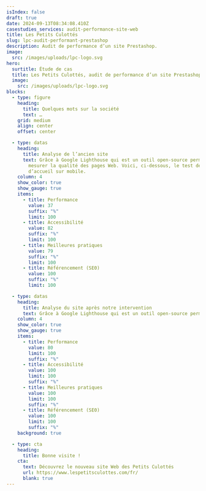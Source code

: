 ```yaml
---
isIndex: false
draft: true
date: 2024-09-13T08:34:08.410Z
casestudies_services: audit-performance-site-web
title: Les Petits Culottés
slug: lpc-audit-performant-prestashop
description: Audit de performance d’un site Prestashop.
image:
  src: /images/uploads/lpc-logo.svg
hero:
  surtitle: Étude de cas
  title: Les Petits Culottés, audit de performance d’un site Prestashop
  image:
    src: /images/uploads/lpc-logo.svg
blocks:
  - type: figure
    heading:
      title: Quelques mots sur la société
      text: …
    grid: medium
    align: center
    offset: center

  - type: datas
    heading:
      title: Analyse de l’ancien site
      text: Grâce à Google Lighthouse qui est un outil open-source permettant de
        mesurer la qualité des pages Web. Voici, ci-dessous, le test de la page
        d’accueil sur mobile.
    column: 4
    show_color: true
    show_gauge: true
    items:
      - title: Performance
        value: 37
        suffix: "%"
        limit: 100
      - title: Accessibilité
        value: 82
        suffix: "%"
        limit: 100
      - title: Meilleures pratiques
        value: 79
        suffix: "%"
        limit: 100
      - title: Référencement (SE0)
        value: 100
        suffix: "%"
        limit: 100

  - type: datas
    heading:
      title: Analyse du site après notre intervention
      text: Grâce à Google Lighthouse qui est un outil open-source permettant de mesurer la qualité des pages Web. Voici, ci-dessous, {{<  blank_link text=`le résultat sur Google PageSpeed` link=`https://pagespeed.web.dev/analysis/https-les-petits-culottes-perf-23prod-dev-fr/u1scdmongm?form_factor=mobile` >}} du test des Core Web Vitals de la page d’accueil sur mobile.
    column: 4
    show_color: true
    show_gauge: true
    items:
      - title: Performance
        value: 80
        limit: 100
        suffix: "%"
      - title: Accessibilité
        value: 100
        limit: 100
        suffix: "%"
      - title: Meilleures pratiques
        value: 100
        limit: 100
        suffix: "%"
      - title: Référencement (SE0)
        value: 100
        limit: 100
        suffix: "%"
    background: true

  - type: cta
    heading:
      title: Bonne visite !
    cta:
      text: Découvrez le nouveau site Web des Petits Culottés
      url: https://www.lespetitsculottes.com/fr/
      blank: true
---
```

